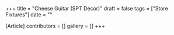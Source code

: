 +++
title = "Cheese Guitar (SPT Décor)"
draft = false
tags = ["Store Fixtures"]
date = ""

[Article]
contributors = []
gallery = []
+++